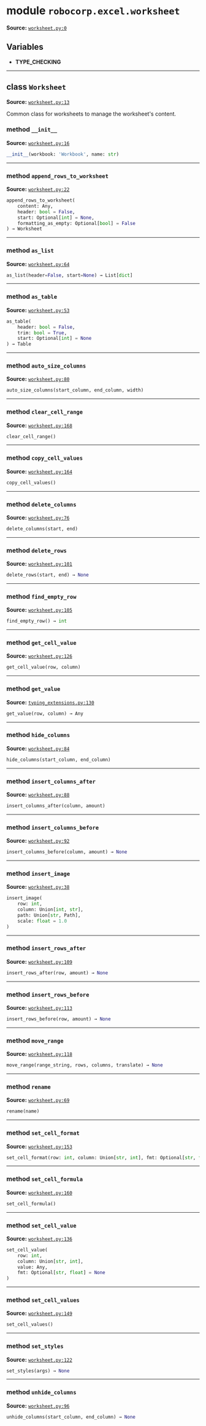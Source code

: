 <!-- markdownlint-disable -->

# module `robocorp.excel.worksheet`

**Source:** [`worksheet.py:0`](https://github.com/robocorp/robo/tree/master/excel/src/robocorp/excel/worksheet.py#L0)

## Variables

- **TYPE_CHECKING**

______________________________________________________________________

## class `Worksheet`

**Source:** [`worksheet.py:13`](https://github.com/robocorp/robo/tree/master/excel/src/robocorp/excel/worksheet.py#L13)

Common class for worksheets to manage the worksheet's content.

### method `__init__`

**Source:** [`worksheet.py:16`](https://github.com/robocorp/robo/tree/master/excel/src/robocorp/excel/worksheet.py#L16)

```python
__init__(workbook: 'Workbook', name: str)
```

______________________________________________________________________

### method `append_rows_to_worksheet`

**Source:** [`worksheet.py:22`](https://github.com/robocorp/robo/tree/master/excel/src/robocorp/excel/worksheet.py#L22)

```python
append_rows_to_worksheet(
    content: Any,
    header: bool = False,
    start: Optional[int] = None,
    formatting_as_empty: Optional[bool] = False
) → Worksheet
```

______________________________________________________________________

### method `as_list`

**Source:** [`worksheet.py:64`](https://github.com/robocorp/robo/tree/master/excel/src/robocorp/excel/worksheet.py#L64)

```python
as_list(header=False, start=None) → List[dict]
```

______________________________________________________________________

### method `as_table`

**Source:** [`worksheet.py:53`](https://github.com/robocorp/robo/tree/master/excel/src/robocorp/excel/worksheet.py#L53)

```python
as_table(
    header: bool = False,
    trim: bool = True,
    start: Optional[int] = None
) → Table
```

______________________________________________________________________

### method `auto_size_columns`

**Source:** [`worksheet.py:80`](https://github.com/robocorp/robo/tree/master/excel/src/robocorp/excel/worksheet.py#L80)

```python
auto_size_columns(start_column, end_column, width)
```

______________________________________________________________________

### method `clear_cell_range`

**Source:** [`worksheet.py:168`](https://github.com/robocorp/robo/tree/master/excel/src/robocorp/excel/worksheet.py#L168)

```python
clear_cell_range()
```

______________________________________________________________________

### method `copy_cell_values`

**Source:** [`worksheet.py:164`](https://github.com/robocorp/robo/tree/master/excel/src/robocorp/excel/worksheet.py#L164)

```python
copy_cell_values()
```

______________________________________________________________________

### method `delete_columns`

**Source:** [`worksheet.py:76`](https://github.com/robocorp/robo/tree/master/excel/src/robocorp/excel/worksheet.py#L76)

```python
delete_columns(start, end)
```

______________________________________________________________________

### method `delete_rows`

**Source:** [`worksheet.py:101`](https://github.com/robocorp/robo/tree/master/excel/src/robocorp/excel/worksheet.py#L101)

```python
delete_rows(start, end) → None
```

______________________________________________________________________

### method `find_empty_row`

**Source:** [`worksheet.py:105`](https://github.com/robocorp/robo/tree/master/excel/src/robocorp/excel/worksheet.py#L105)

```python
find_empty_row() → int
```

______________________________________________________________________

### method `get_cell_value`

**Source:** [`worksheet.py:126`](https://github.com/robocorp/robo/tree/master/excel/src/robocorp/excel/worksheet.py#L126)

```python
get_cell_value(row, column)
```

______________________________________________________________________

### method `get_value`

**Source:** [`typing_extensions.py:130`](https://github.com/robocorp/robo/tree/master/excel/.venv/lib/python3.9/site-packages/typing_extensions.py#L130)

```python
get_value(row, column) → Any
```

______________________________________________________________________

### method `hide_columns`

**Source:** [`worksheet.py:84`](https://github.com/robocorp/robo/tree/master/excel/src/robocorp/excel/worksheet.py#L84)

```python
hide_columns(start_column, end_column)
```

______________________________________________________________________

### method `insert_columns_after`

**Source:** [`worksheet.py:88`](https://github.com/robocorp/robo/tree/master/excel/src/robocorp/excel/worksheet.py#L88)

```python
insert_columns_after(column, amount)
```

______________________________________________________________________

### method `insert_columns_before`

**Source:** [`worksheet.py:92`](https://github.com/robocorp/robo/tree/master/excel/src/robocorp/excel/worksheet.py#L92)

```python
insert_columns_before(column, amount) → None
```

______________________________________________________________________

### method `insert_image`

**Source:** [`worksheet.py:38`](https://github.com/robocorp/robo/tree/master/excel/src/robocorp/excel/worksheet.py#L38)

```python
insert_image(
    row: int,
    column: Union[int, str],
    path: Union[str, Path],
    scale: float = 1.0
)
```

______________________________________________________________________

### method `insert_rows_after`

**Source:** [`worksheet.py:109`](https://github.com/robocorp/robo/tree/master/excel/src/robocorp/excel/worksheet.py#L109)

```python
insert_rows_after(row, amount) → None
```

______________________________________________________________________

### method `insert_rows_before`

**Source:** [`worksheet.py:113`](https://github.com/robocorp/robo/tree/master/excel/src/robocorp/excel/worksheet.py#L113)

```python
insert_rows_before(row, amount) → None
```

______________________________________________________________________

### method `move_range`

**Source:** [`worksheet.py:118`](https://github.com/robocorp/robo/tree/master/excel/src/robocorp/excel/worksheet.py#L118)

```python
move_range(range_string, rows, columns, translate) → None
```

______________________________________________________________________

### method `rename`

**Source:** [`worksheet.py:69`](https://github.com/robocorp/robo/tree/master/excel/src/robocorp/excel/worksheet.py#L69)

```python
rename(name)
```

______________________________________________________________________

### method `set_cell_format`

**Source:** [`worksheet.py:153`](https://github.com/robocorp/robo/tree/master/excel/src/robocorp/excel/worksheet.py#L153)

```python
set_cell_format(row: int, column: Union[str, int], fmt: Optional[str, float])
```

______________________________________________________________________

### method `set_cell_formula`

**Source:** [`worksheet.py:160`](https://github.com/robocorp/robo/tree/master/excel/src/robocorp/excel/worksheet.py#L160)

```python
set_cell_formula()
```

______________________________________________________________________

### method `set_cell_value`

**Source:** [`worksheet.py:136`](https://github.com/robocorp/robo/tree/master/excel/src/robocorp/excel/worksheet.py#L136)

```python
set_cell_value(
    row: int,
    column: Union[str, int],
    value: Any,
    fmt: Optional[str, float] = None
)
```

______________________________________________________________________

### method `set_cell_values`

**Source:** [`worksheet.py:149`](https://github.com/robocorp/robo/tree/master/excel/src/robocorp/excel/worksheet.py#L149)

```python
set_cell_values()
```

______________________________________________________________________

### method `set_styles`

**Source:** [`worksheet.py:122`](https://github.com/robocorp/robo/tree/master/excel/src/robocorp/excel/worksheet.py#L122)

```python
set_styles(args) → None
```

______________________________________________________________________

### method `unhide_columns`

**Source:** [`worksheet.py:96`](https://github.com/robocorp/robo/tree/master/excel/src/robocorp/excel/worksheet.py#L96)

```python
unhide_columns(start_column, end_column) → None
```
